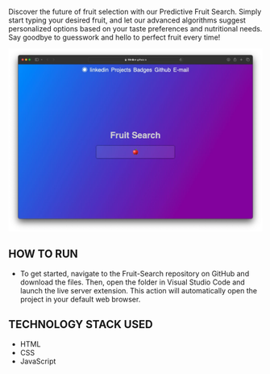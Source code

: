 Discover the future of fruit selection with our Predictive Fruit Search. Simply start typing your desired fruit, and let our advanced algorithms suggest personalized options based on your taste preferences and nutritional needs. Say goodbye to guesswork and hello to perfect fruit every time!

![fruit-search-image](./fruit-search-image.png)

HOW TO RUN 
------------------------------------
* To get started, navigate to the Fruit-Search repository on GitHub and download the files. Then, open the folder in Visual Studio Code and launch the live server extension. This action  will automatically open the project in your default web browser.

TECHNOLOGY STACK USED
------------------------------------
* HTML
* CSS
* JavaScript

